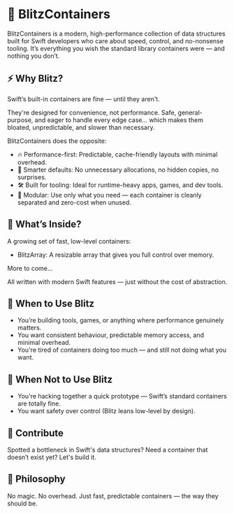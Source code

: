 # 🚀 BlitzContainers

BlitzContainers is a modern, high-performance collection of data structures built for Swift developers who care about speed, control, and no-nonsense tooling. It’s everything you wish the standard library containers were — and nothing you don’t.

## ⚡️ Why Blitz?
Swift’s built-in containers are fine — until they aren't.

They're designed for convenience, not performance. Safe, general-purpose, and eager to handle every edge case… which makes them bloated, unpredictable, and slower than necessary.

BlitzContainers does the opposite:
- 🔥 Performance-first: Predictable, cache-friendly layouts with minimal overhead.
- 🧠 Smarter defaults: No unnecessary allocations, no hidden copies, no surprises.
- 🛠️ Built for tooling: Ideal for runtime-heavy apps, games, and dev tools.
- 🧱 Modular: Use only what you need — each container is cleanly separated and zero-cost when unused.

## 🧰 What’s Inside?
A growing set of fast, low-level containers:

- BlitzArray: A resizable array that gives you full control over memory.

More to come...

All written with modern Swift features — just without the cost of abstraction.

## 🧪 When to Use Blitz
- You’re building tools, games, or anything where performance genuinely matters.
- You want consistent behaviour, predictable memory access, and minimal overhead.
- You're tired of containers doing too much — and still not doing what you want.

## 🛑 When Not to Use Blitz
- You're hacking together a quick prototype — Swift’s standard containers are totally fine.
- You want safety over control (Blitz leans low-level by design).

## 🤝 Contribute
Spotted a bottleneck in Swift's data structures? Need a container that doesn’t exist yet? Let's build it.

## 🧭 Philosophy
No magic. No overhead. Just fast, predictable containers — the way they should be.
